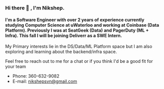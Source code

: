 
### Hi there 👋 , I'm Nikshep.

#### I'm a Software Engineer with over 2 years of experience currently studying Computer Science at uWaterloo and working at Coinbase (Data Platform). Previously I was at SeatGeek (Data) and PagerDuty (ML + Infra). This fall I will be joining Deliverr as a SWE Intern.

My Primary interests lie in the DS/Data/ML Platform space but I am also exploring and learning about the backend/infra space.

Feel free to reach out to me for a chat or if you think I'd be a good fit for your team
- Phone: 360-632-9082
- E-mail: nikshepsvn@gmail.com
